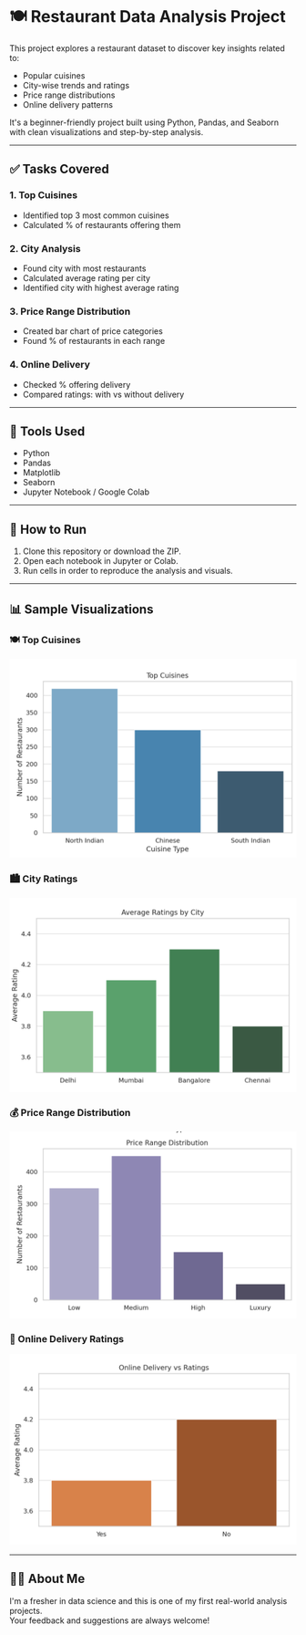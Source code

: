 
# 🍽️ Restaurant Data Analysis Project

This project explores a restaurant dataset to discover key insights related to:
- Popular cuisines
- City-wise trends and ratings
- Price range distributions
- Online delivery patterns

It's a beginner-friendly project built using Python, Pandas, and Seaborn with clean visualizations and step-by-step analysis.

---

## ✅ Tasks Covered

### 1. Top Cuisines
- Identified top 3 most common cuisines
- Calculated % of restaurants offering them

### 2. City Analysis
- Found city with most restaurants
- Calculated average rating per city
- Identified city with highest average rating

### 3. Price Range Distribution
- Created bar chart of price categories
- Found % of restaurants in each range

### 4. Online Delivery
- Checked % offering delivery
- Compared ratings: with vs without delivery

---

## 🧰 Tools Used

- Python
- Pandas
- Matplotlib
- Seaborn
- Jupyter Notebook / Google Colab

---

## 🚀 How to Run

1. Clone this repository or download the ZIP.
2. Open each notebook in Jupyter or Colab.
3. Run cells in order to reproduce the analysis and visuals.

---

## 📊 Sample Visualizations

### 🍽️ Top Cuisines  
![Top Cuisines](https://raw.githubusercontent.com/PKJJOSHI/Restaurants-Analysis/main/images/top_cuisines.png)

### 🏙️ City Ratings  
![City Ratings](https://raw.githubusercontent.com/PKJJOSHI/Restaurants-Analysis/main/images/city_ratings.png)

### 💰 Price Range Distribution  
![Price Range](https://raw.githubusercontent.com/PKJJOSHI/Restaurants-Analysis/main/images/price_range.png)

### 🚚 Online Delivery Ratings  
![Online Delivery](https://raw.githubusercontent.com/PKJJOSHI/Restaurants-Analysis/main/images/online_delivery.png)

---

## 👨‍💻 About Me

I'm a fresher in data science and this is one of my first real-world analysis projects.  
Your feedback and suggestions are always welcome!
